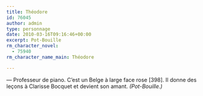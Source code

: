 ```yaml
---
title: Théodore
id: 76045
author: admin
type: personnage
date: 2010-03-16T09:16:46+00:00
excerpt: Pot-Bouille
rm_character_novel:
  - 75940
rm_character_name_main: Théodore

---
```

— Professeur de piano. C&rsquo;est un Belge à large face rose [398]. Il donne des leçons à Clarisse Bocquet et devient son amant. _(Pot-Bouille.)_